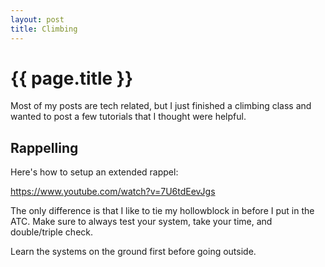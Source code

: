 ```yaml
---
layout: post
title: Climbing
---
```



# {{ page.title }}

Most of my posts are tech related, but I just finished a climbing class
and wanted to post a few tutorials that I thought were helpful.

## Rappelling

Here's how to setup an extended rappel:

https://www.youtube.com/watch?v=7U6tdEevJgs

The only difference is that I like to tie my hollowblock in before
I put in the ATC. Make sure to always test your system, take your time,
and double/triple check.

Learn the systems on the ground first before going outside.

